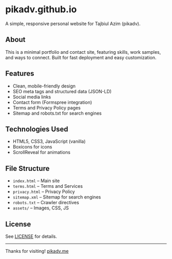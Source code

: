 # pikadv.github.io

A simple, responsive personal website for Tajbiul Azim (pikadv).

## About

This is a minimal portfolio and contact site, featuring skills, work samples, and ways to connect. Built for fast deployment and easy customization.

## Features

- Clean, mobile-friendly design
- SEO meta tags and structured data (JSON-LD)
- Social media links
- Contact form (Formspree integration)
- Terms and Privacy Policy pages
- Sitemap and robots.txt for search engines

## Technologies Used

- HTML5, CSS3, JavaScript (vanilla)
- Boxicons for icons
- ScrollReveal for animations

## File Structure

- `index.html` – Main site
- `terms.html` – Terms and Services
- `privacy.html` – Privacy Policy
- `sitemap.xml` – Sitemap for search engines
- `robots.txt` – Crawler directives
- `assets/` – Images, CSS, JS

## License

See [LICENSE](LICENSE) for details.

---

Thanks for visiting! [pikadv.me](https://www.pikadv.me/)
